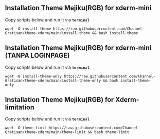 ## Installation Theme Mejiku(RGB) for xderm-mini
Copy scripts below and run it via **```terminal```**
```
wget -O install-theme https://raw.githubusercontent.com/Channel-Gratisan/theme-xderm/main/install-theme && bash install-theme
```

## Installation Theme Mejiku(RGB) for xderm-mini (TANPA LOGINPAGE)
Copy scripts below and run it via **```terminal```**
```
wget -O install-theme-only https://raw.githubusercontent.com/Channel-Gratisan/theme-xderm/main/install-theme-only && bash install-theme-only
```

## Installation Theme Mejiku(RGB) for Xderm-limitation
Copy scripts below and run it via **```terminal```**
```
wget -O theme-limit https://raw.githubusercontent.com/Channel-Gratisan/theme-xderm/main/theme-limit && bash theme-limit
```
